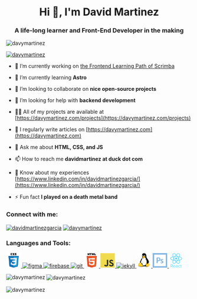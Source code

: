 <h1 align="center">Hi 👋, I'm David Martinez</h1>
<h3 align="center">A life-long learner and Front-End Developer in the making</h3>

<p align="left"> <img src="https://komarev.com/ghpvc/?username=davymartinez&label=Profile%20views&color=0e75b6&style=flat" alt="davymartinez" /> </p>

<p align="left"> <a href="https://github.com/ryo-ma/github-profile-trophy"><img src="https://github-profile-trophy.vercel.app/?username=davymartinez" alt="davymartinez" /></a> </p>

- 🔭 I’m currently working on [the Frontend Learning Path of Scrimba](https://scrimba.com/learn/frontend)

- 🌱 I’m currently learning **Astro**

- 👯 I’m looking to collaborate on **nice open-source projects**

- 🤝 I’m looking for help with **backend development**

- 👨‍💻 All of my projects are available at [https://davymartinez.com/projects](https://davymartinez.com/projects)

- 📝 I regularly write articles on [https://davymartinez.com](https://davymartinez.com)

- 💬 Ask me about **HTML, CSS, and JS**

- 📫 How to reach me **davidmartinez at duck dot com**

- 📄 Know about my experiences [https://www.linkedin.com/in/davidmartinezgarcia/](https://www.linkedin.com/in/davidmartinezgarcia/)

- ⚡ Fun fact **I played on a death metal band**

<h3 align="left">Connect with me:</h3>
<p align="left">
<a href="https://linkedin.com/in/davidmartinezgarcia" target="blank"><img align="center" src="https://raw.githubusercontent.com/rahuldkjain/github-profile-readme-generator/master/src/images/icons/Social/linked-in-alt.svg" alt="davidmartinezgarcia" height="30" width="40" /></a>
<a href="https://codesandbox.com/davymartinez" target="blank"><img align="center" src="https://raw.githubusercontent.com/rahuldkjain/github-profile-readme-generator/master/src/images/icons/Social/codesandbox.svg" alt="davymartinez" height="30" width="40" /></a>
</p>

<h3 align="left">Languages and Tools:</h3>
<p align="left"> <a href="https://www.w3schools.com/css/" target="_blank" rel="noreferrer"> <img src="https://raw.githubusercontent.com/devicons/devicon/master/icons/css3/css3-original-wordmark.svg" alt="css3" width="40" height="40"/> </a> <a href="https://www.figma.com/" target="_blank" rel="noreferrer"> <img src="https://www.vectorlogo.zone/logos/figma/figma-icon.svg" alt="figma" width="40" height="40"/> </a> <a href="https://firebase.google.com/" target="_blank" rel="noreferrer"> <img src="https://www.vectorlogo.zone/logos/firebase/firebase-icon.svg" alt="firebase" width="40" height="40"/> </a> <a href="https://git-scm.com/" target="_blank" rel="noreferrer"> <img src="https://www.vectorlogo.zone/logos/git-scm/git-scm-icon.svg" alt="git" width="40" height="40"/> </a> <a href="https://www.w3.org/html/" target="_blank" rel="noreferrer"> <img src="https://raw.githubusercontent.com/devicons/devicon/master/icons/html5/html5-original-wordmark.svg" alt="html5" width="40" height="40"/> </a> <a href="https://developer.mozilla.org/en-US/docs/Web/JavaScript" target="_blank" rel="noreferrer"> <img src="https://raw.githubusercontent.com/devicons/devicon/master/icons/javascript/javascript-original.svg" alt="javascript" width="40" height="40"/> </a> <a href="https://jekyllrb.com/" target="_blank" rel="noreferrer"> <img src="https://www.vectorlogo.zone/logos/jekyllrb/jekyllrb-icon.svg" alt="jekyll" width="40" height="40"/> </a> <a href="https://www.linux.org/" target="_blank" rel="noreferrer"> <img src="https://raw.githubusercontent.com/devicons/devicon/master/icons/linux/linux-original.svg" alt="linux" width="40" height="40"/> </a> <a href="https://www.photoshop.com/en" target="_blank" rel="noreferrer"> <img src="https://raw.githubusercontent.com/devicons/devicon/master/icons/photoshop/photoshop-line.svg" alt="photoshop" width="40" height="40"/> </a> <a href="https://reactjs.org/" target="_blank" rel="noreferrer"> <img src="https://raw.githubusercontent.com/devicons/devicon/master/icons/react/react-original-wordmark.svg" alt="react" width="40" height="40"/> </a> </p>

<p><img align="left" src="https://github-readme-stats.vercel.app/api/top-langs?username=davymartinez&show_icons=true&locale=en&layout=compact" alt="davymartinez" /></p>

<p>&nbsp;<img align="center" src="https://github-readme-stats.vercel.app/api?username=davymartinez&show_icons=true&locale=en" alt="davymartinez" /></p>

<p><img align="center" src="https://github-readme-streak-stats.herokuapp.com/?user=davymartinez&" alt="davymartinez" /></p>
